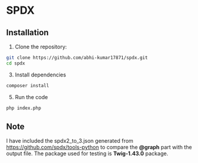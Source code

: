 # SPDX

## Installation

1. Clone the repository:
```bash
git clone https://github.com/abhi-kumar17871/spdx.git
cd spdx
```
3. Install dependencies
```bash
composer install
```
5. Run the code
```bash
php index.php
```
## Note
I have included the spdx2_to_3.json generated from https://github.com/spdx/tools-python to compare the **@graph** part with the output file. The package used for testing is **Twig-1.43.0** package.
